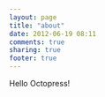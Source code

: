 ```yaml
---
layout: page
title: "about"
date: 2012-06-19 08:11
comments: true
sharing: true
footer: true
---
```

Hello Octopress!
